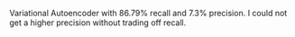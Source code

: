 Variational Autoencoder with 86.79% recall and 7.3% precision.
I could not get a higher precision without trading off recall.
